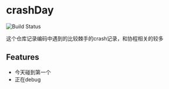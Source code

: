 # crashDay

![Build Status](https://travis-ci.org/kracejic/crashDay.svg?branch=master)

这个仓库记录编码中遇到的比较棘手的crash记录，和协程相关的较多

## Features

* 今天碰到第一个
* 正在debug

